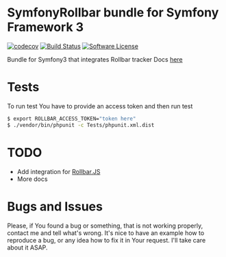 # SymfonyRollbar bundle for Symfony Framework 3
[![codecov](https://codecov.io/gh/OxCom/symfony3-rollbar-bundle/branch/master/graph/badge.svg)](https://codecov.io/gh/OxCom/symfony3-rollbar-bundle)
[![Build Status](https://travis-ci.org/OxCom/symfony3-rollbar-bundle.svg?branch=master)](https://travis-ci.org/OxCom/symfony3-rollbar-bundle)
[![Software License](https://img.shields.io/badge/license-MIT-brightgreen.svg?style=flat-square)](LICENSE)

Bundle for Symfony3 that integrates Rollbar tracker
Docs [here](https://github.com/OxCom/symfony3-rollbar-bundle/tree/master/Resources/doc)

# Tests
To run test You have to provide an access token and then run test
```bash
$ export ROLLBAR_ACCESS_TOKEN="token here"
$ ./vendor/bin/phpunit -c Tests/phpunit.xml.dist
```

# TODO
- Add integration for [Rollbar.JS](https://rollbar.com/docs/notifier/rollbar.js/) 
- More docs

# Bugs and Issues
Please, if You found a bug or something, that is not working properly, contact me and tell what's wrong. It's nice to have an example how to reproduce a bug, or any idea how to fix it in Your request. I'll take care about it ASAP.
